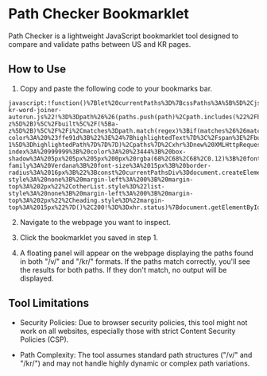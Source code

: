 # Path Checker Bookmarklet

Path Checker is a lightweight JavaScript bookmarklet tool designed to compare and validate paths between US and KR pages.

## How to Use
1. Copy and paste the following code to your bookmarks bar.
```
javascript:!function()%7Blet%20currentPaths%3D%7BcssPaths%3A%5B%5D%2CjsPaths%3A%5B%5D%7D%2CmodifiedPaths%3D%7BcssPaths%3A%5B%5D%2CjsPaths%3A%5B%5D%7D%3Bconst%20currentUrl%3Dwindow.location.href%3Blet%20modifiedUrl%2CcurrentHeading%3BcurrentUrl.includes(%22%2Fkr%2F%22)%3F(modifiedUrl%3DcurrentUrl.replace(%22%2Fkr%2F%22%2C%22%2F%22)%2CcurrentHeading%3D%22KR%22)%3AcurrentUrl.endsWith(%22%2F%22)%3F(modifiedUrl%3DcurrentUrl.replace(%22.com%2F%22%2C%22.com%2Fkr%2F%22)%2CcurrentHeading%3D%22US%22)%3A(modifiedUrl%3DcurrentUrl.replace(%22.com%22%2C%22.com%2Fkr%2F%22)%2CcurrentHeading%3D%22US%22)%3Bconst%20extractPaths%3Dfunction(doc%2Ctype)%7Bconst%20paths%3D%5B%5D%3Breturn%20doc.querySelectorAll(%22css%22%3D%3D%3Dtype%3F'link%5Brel%3D%22stylesheet%22%5D'%3A%22script%5Bsrc%5D%22).forEach(function(element)%7Bconst%20path%3D%22css%22%3D%3D%3Dtype%3Felement.getAttribute(%22href%22)%3Aelement.getAttribute(%22src%22)%3Bif((path.startsWith(%22%2Fv%2F%22)%7C%7Cpath.startsWith(%22%2Fkr%2F%22))%26%26%22%2Fkr%2Fglobal%2Fscripts%2Fac-kr-word-joiner-autorun.js%22!%3D%3Dpath%26%26(paths.push(path)%2Cpath.includes(%22%2Fbuilt%2F%22)))%7Bconst%20regex%3D%2F%5C%2F(%5Ba-z%5D%2B)%5C%2Fbuilt%5C%2F(%5Ba-z%5D%2B)%5C%2F%2Fi%2Cmatches%3Dpath.match(regex)%3Bif(matches%26%26matches.length%3E1)%7Bconst%20highlightedText%3Dmatches%5B1%5D%2ChighlightedPath%3Dpath.replace(highlightedText%2B%22%2F%22%2C%60%3Cspan%20style%3D%22background-color%3A%20%23ffe91d%3B%22%3E%24%7BhighlightedText%7D%3C%2Fspan%3E%2Fbuilt%2F%60)%3Bpaths%5Bpaths.length-1%5D%3DhighlightedPath%7D%7D%7D)%2Cpaths%7D%2Cxhr%3Dnew%20XMLHttpRequest%3Bxhr.open(%22GET%22%2CmodifiedUrl%2C!0)%2Cxhr.onreadystatechange%3Dfunction()%7Bif(4%3D%3D%3Dxhr.readyState)%7Bif(200%3D%3D%3Dxhr.status)%7Bconst%20modifiedDoc%3D(new%20DOMParser).parseFromString(xhr.responseText%2C%22text%2Fhtml%22)%3BmodifiedPaths.cssPaths%3DextractPaths(modifiedDoc%2C%22css%22)%2CmodifiedPaths.jsPaths%3DextractPaths(modifiedDoc%2C%22js%22)%7Dif(currentPaths.cssPaths%3DextractPaths(document%2C%22css%22)%2CcurrentPaths.jsPaths%3DextractPaths(document%2C%22js%22)%2Cfunction()%7Bconst%20existingOutputDiv%3Ddocument.getElementById(%22outputDiv%22)%3BexistingOutputDiv%26%26document.body.removeChild(existingOutputDiv)%3Bconst%20outputDiv%3Ddocument.createElement(%22div%22)%3BoutputDiv.id%3D%22outputDiv%22%2CoutputDiv.style%3D%22position%3A%20fixed%3B%20top%3A%200%3B%20right%3A%200%3B%20background%3A%20rgba(255%2C%20255%2C%20255%2C%200.9)%3B%20padding%3A%2012px%2018px%2015px%2015px%3B%20margin%3A%2020px%2015px%3B%20z-index%3A%20999999%3B%20color%3A%20%23444%3B%20box-shadow%3A%205px%205px%205px%200px%20rgba(68%2C68%2C68%2C0.12)%3B%20font-family%3A%20Verdana%3B%20font-size%3A%2015px%3B%20border-radius%3A%2016px%3B%22%3Bconst%20currentPathsDiv%3Ddocument.createElement(%22div%22)%3BcurrentPathsDiv.innerHTML%3D%22%3Ch3%3E%22%2BcurrentHeading%2B'%3C%2Fh3%3E%3Cul%20id%3D%22currentList%22%3E%3Cli%3E'%2BcurrentPaths.cssPaths.join(%22%3C%2Fli%3E%3Cli%3E%22)%2B%22%3C%2Fli%3E%3Cli%3E%22%2BcurrentPaths.jsPaths.join(%22%3C%2Fli%3E%3Cli%3E%22)%2B%22%3C%2Fli%3E%3C%2Ful%3E%22%3Bconst%20modifiedHeading%3DmodifiedUrl.includes(%22%2Fkr%22)%3F%22KR%22%3A%22US%22%2CmodifiedPathsDiv%3Ddocument.createElement(%22div%22)%3BmodifiedPathsDiv.innerHTML%3D'%3Ch3%20id%3D%22heading%22%3E'%2BmodifiedHeading%2B'%3C%2Fh3%3E%3Cul%20id%3D%22otherList%22%3E%3Cli%3E'%2BmodifiedPaths.cssPaths.join(%22%3C%2Fli%3E%3Cli%3E%22)%2B%22%3C%2Fli%3E%3Cli%3E%22%2BmodifiedPaths.jsPaths.join(%22%3C%2Fli%3E%3Cli%3E%22)%2B%22%3C%2Fli%3E%3C%2Ful%3E%22%3Bconst%20closeButton%3Ddocument.createElement(%22button%22)%3BcloseButton.innerText%3D%22%5BClose%5D%22%2CcloseButton.style.marginTop%3D%2225px%22%2CcloseButton.addEventListener(%22click%22%2Cfunction()%7Bdocument.body.removeChild(outputDiv)%7D)%2CoutputDiv.appendChild(currentPathsDiv)%2CoutputDiv.appendChild(modifiedPathsDiv)%2CoutputDiv.appendChild(closeButton)%2Cdocument.body.appendChild(outputDiv)%3Bconst%20currentList%3Ddocument.getElementById(%22currentList%22)%2CotherList%3Ddocument.getElementById(%22otherList%22)%2Cheading%3Ddocument.getElementById(%22heading%22)%3BcurrentList.style%3D%22list-style%3A%20none%3B%20margin-left%3A%200%3B%20margin-top%3A%202px%22%2CotherList.style%3D%22list-style%3A%20none%3B%20margin-left%3A%200%3B%20margin-top%3A%202px%22%2Cheading.style%3D%22margin-top%3A%2015px%22%7D()%2C200!%3D%3Dxhr.status)%7Bdocument.getElementById(%22otherList%22).innerHTML%3D%22%3Cli%3EPage%20Not%20Found.%3C%2Fli%3E%22%7D%7D%7D%2Cxhr.send()%7D()%3B
```

2. Navigate to the webpage you want to inspect.

3. Click the bookmarklet you saved in step 1.

4. A floating panel will appear on the webpage displaying the paths found in both "/v/" and "/kr/" formats. If the paths match correctly, you'll see the results for both paths. If they don't match, no output will be displayed.

## Tool Limitations
* Security Policies: Due to browser security policies, this tool might not work on all websites, especially those with strict Content Security Policies (CSP).

* Path Complexity: The tool assumes standard path structures ("/v/" and "/kr/") and may not handle highly dynamic or complex path variations.
